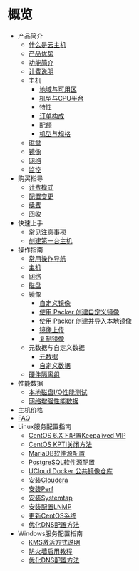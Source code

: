 # 概览

* 产品简介
    * [什么是云主机](/uhost/introduction/concept)
    * [产品优势](/uhost/introduction/advantages)
    * [功能简介](/uhost/introduction/functions)
    * [计费说明](/uhost/introduction/charge)
    * 主机
        * [地域与可用区](/uhost/introduction/uhost/az)
        * [机型与CPU平台](/uhost/introduction/uhost/type_new)
        * [特性](/uhost/introduction/uhost/feature)
        * [订单构成](/uhost/introduction/uhost/lifecycle)
        * [配额](/uhost/introduction/uhost/quota)
        * [机型与规格](/uhost/introduction/uhost/type)
    * [磁盘](/uhost/introduction/disk)
    * [镜像](/uhost/introduction/image)
    * [网络](/uhost/introduction/network)
    * [监控](/uhost/introduction/monitor)
* 购买指导
    * [计费模式](/uhost/buy/charge)
    * [配置变更](/uhost/buy/configuration)
    * [续费](/uhost/buy/renew)
    * [回收](/uhost/buy/recycle)
* 快速上手
    * [常见注意事项](/uhost/newuser/tips)
    * [创建第一台主机](/uhost/newuser/briefguide)
* 操作指南
    * [常用操作导航](/uhost/guide/nav)
    * [主机](/uhost/guide/common)
    * [网络](/uhost/guide/network)
    * [磁盘](/uhost/guide/disk)
    * 镜像
        * [自定义镜像](/uhost/guide/image/common)
        * [使用 Packer 创建自定义镜像](/uhost/guide/image/packer)
        * [使用 Packer 创建并导入本地镜像](/uhost/guide/image/packer_import)
        * [镜像上传](/uhost/guide/image/upload_image)
        * [复制镜像](/uhost/guide/image/copy)
    * 元数据与自定义数据
        * [元数据](/uhost/guide/metadata/metadata-server)
        * [自定义数据](/uhost/guide/metadata/userdata)            
    * [硬件隔离组](/uhost/guide/isolationgroup)
* 性能数据
    * [本地磁盘I/O性能测试](/uhost/testdata/io_uhost)
    * [网络增强性能数据](/uhost/testdata/netenhanced)
* [主机价格](/uhost/price.md) 
* [FAQ](/uhost/faq) 
* Linux服务配置指南
    * [CentOS 6.X下配置Keepalived VIP](/uhost/public/keepalived)
    * [CentOS KPTI关闭方法](/uhost/public/centos_kpti)
    * [MariaDB软件源配置](/uhost/public/mariadb)
    * [PostgreSQL软件源配置](/uhost/public/postgre)
    * [UCloud Docker 公共镜像仓库](/uhost/public/docker)
    * [安装Cloudera](/uhost/public/cloudera)
    * [安装Perf](/uhost/public/perf)
    * [安装Systemtap](/uhost/public/systemtap)
    * [安装配置LNMP](/uhost/public/lnmp)
    * [更新CentOS系统](/uhost/public/centos_update_version)
    * [优化DNS配置方法](/uhost/public/dns_setting)
* Windows服务配置指南
    * [KMS激活方式说明](/uhost/windows_op/kms)
    * [防火墙启用教程](/uhost/windows_op/win_firewall)
    * [优化DNS配置方法](/uhost/windows_op/dns_setting)
        
        
        


